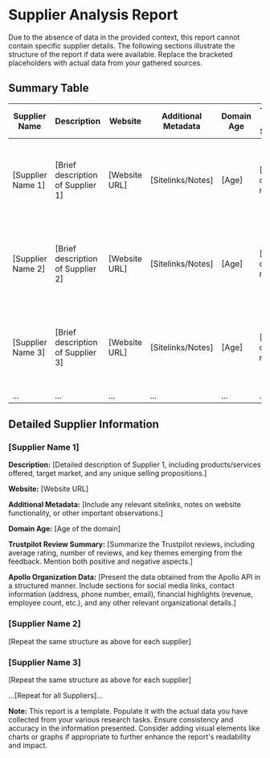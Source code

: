 # Supplier Analysis Report

Due to the absence of data in the provided context, this report cannot contain specific supplier details.  The following sections illustrate the structure of the report if data were available.  Replace the bracketed placeholders with actual data from your gathered sources.


## Summary Table

| Supplier Name             | Description                                     | Website                               | Additional Metadata                 | Domain Age | Trustpilot Review Summary    | Apollo Organization Data                                                                        |
|--------------------------|-------------------------------------------------|---------------------------------------|------------------------------------|-------------|------------------------------|-------------------------------------------------------------------------------------------------|
| [Supplier Name 1]         | [Brief description of Supplier 1]              | [Website URL]                        | [Sitelinks/Notes]                   | [Age]       | [Summary of reviews]          | [Organization details including social media links, contact info, financials, etc.]              |
| [Supplier Name 2]         | [Brief description of Supplier 2]              | [Website URL]                        | [Sitelinks/Notes]                   | [Age]       | [Summary of reviews]          | [Organization details including social media links, contact info, financials, etc.]              |
| [Supplier Name 3]         | [Brief description of Supplier 3]              | [Website URL]                        | [Sitelinks/Notes]                   | [Age]       | [Summary of reviews]          | [Organization details including social media links, contact info, financials, etc.]              |
| ...                       | ...                                             | ...                                   | ...                                | ...         | ...                           | ...                                                                                             |


## Detailed Supplier Information

### [Supplier Name 1]

**Description:** [Detailed description of Supplier 1, including products/services offered, target market, and any unique selling propositions.]

**Website:** [Website URL]

**Additional Metadata:** [Include any relevant sitelinks, notes on website functionality, or other important observations.]

**Domain Age:** [Age of the domain]

**Trustpilot Review Summary:** [Summarize the Trustpilot reviews, including average rating, number of reviews, and key themes emerging from the feedback.  Mention both positive and negative aspects.]

**Apollo Organization Data:** [Present the data obtained from the Apollo API in a structured manner. Include sections for social media links, contact information (address, phone number, email), financial highlights (revenue, employee count, etc.), and any other relevant organizational details.]


### [Supplier Name 2]

[Repeat the same structure as above for each supplier]


### [Supplier Name 3]

[Repeat the same structure as above for each supplier]


...[Repeat for all Suppliers]...


**Note:**  This report is a template.  Populate it with the actual data you have collected from your various research tasks.  Ensure consistency and accuracy in the information presented.  Consider adding visual elements like charts or graphs if appropriate to further enhance the report's readability and impact.